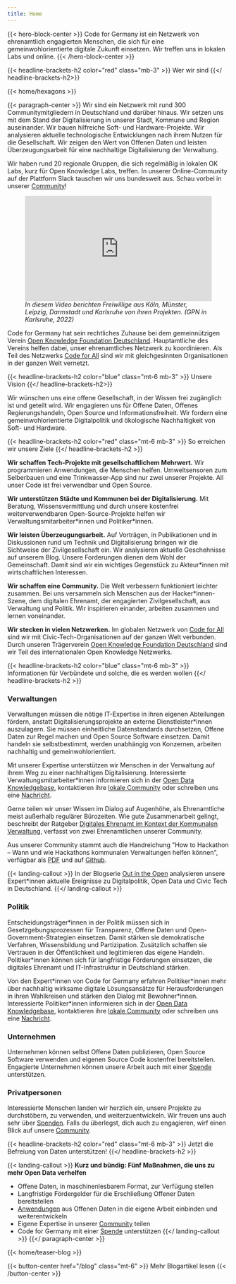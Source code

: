 ```yaml
---
title: Home
---
```



{{< hero-block-center  >}}
Code for Germany ist ein Netzwerk von
ehrenamtlich engagierten Menschen, die sich für eine gemeinwohlorientierte
digitale Zukunft einsetzen. Wir treffen uns in lokalen Labs und
online. 
{{< /hero-block-center  >}}

{{< headline-brackets-h2 color="red" class="mb-3" >}} 
Wer wir sind
{{</ headline-brackets-h2>}}

{{< home/hexagons >}}

{{< paragraph-center >}}
Wir sind ein Netzwerk mit rund 300 Communitymitgliedern in Deutschland
und darüber hinaus. Wir setzen uns mit dem Stand der Digitalisierung
in unserer Stadt, Kommune und Region auseinander. Wir bauen hilfreiche
Soft- und Hardware-Projekte. Wir analysieren aktuelle technologische
Entwicklungen nach ihrem Nutzen für die Gesellschaft. Wir zeigen
den Wert von Offenen Daten und leisten Überzeugungsarbeit für eine
nachhaltige Digitalisierung der Verwaltung.

Wir haben rund 20 regionale Gruppen, die sich regelmäßig in lokalen
OK Labs, kurz für Open Knowledge Labs, treffen. In unserer
Online-Community auf der Plattform Slack tauschen wir uns bundesweit
aus. Schau vorbei in unserer [Community](/community)!

<figure>
<iframe 
width="1024" 
height="576" 
style="max-width: 100%; aspect-ratio: 16/9; height: auto"
src="https://media.ccc.de/v/gpn20-79-code-for-germany-open-data-digitales-ehrenamt/oembed" 
frameborder="0" allowfullscreen></iframe>
<figcaption>
 <i>In diesem Video berichten Freiwillige aus Köln, Münster, Leipzig, Darmstadt und Karlsruhe von ihren Projekten. (GPN in Karlsruhe, 2022)</i>
</figcaption>
</figure>

Code for Germany hat sein rechtliches Zuhause bei dem gemeinnützigen
Verein [Open Knowledge Foundation Deutschland](https://okfn.de). Hauptamtliche des
Vereins helfen dabei, unser ehrenamtliches Netzwerk zu koordinieren.
Als Teil des Netzwerks [Code for All](https://codeforall.org) sind wir mit gleichgesinnten
Organisationen in der ganzen Welt vernetzt.

{{< headline-brackets-h2 color="blue" class="mt-6 mb-3" >}}
Unsere Vision
{{</ headline-brackets-h2>}}

Wir wünschen uns eine offene Gesellschaft, in der Wissen frei zugänglich ist und geteilt wird. Wir engagieren uns für Offene Daten, Offenes Regierungshandeln, Open Source und Informationsfreiheit. Wir fordern eine gemeinwohlorientierte Digitalpolitik und ökologische Nachhaltigkeit von Soft- und Hardware. 

{{< headline-brackets-h2 color="red" class="mt-6 mb-3"  >}}
So erreichen wir unsere Ziele
{{</ headline-brackets-h2 >}}

**Wir schaffen Tech-Projekte mit gesellschaftlichem Mehrwert.** Wir
programmieren Anwendungen, die Menschen helfen. Umweltsensoren zum
Selberbauen und eine Trinkwasser-App sind nur zwei unserer Projekte.
All unser Code ist frei verwendbar und Open Source.

**Wir unterstützen Städte und Kommunen bei der Digitalisierung.**
Mit Beratung, Wissensvermittlung und durch unsere kostenfrei
weiterverwendbaren Open-Source-Projekte helfen wir
Verwaltungsmitarbeiter\*innen und Politiker\*innen.

**Wir leisten Überzeugungsarbeit.** Auf Vorträgen, in Publikationen
und in Diskussionen rund um Technik und Digitalisierung bringen wir
die Sichtweise der Zivilgesellschaft ein. Wir analysieren aktuelle
Geschehnisse auf unserem Blog. Unsere Forderungen dienen dem Wohl
der Gemeinschaft. Damit sind wir ein wichtiges Gegenstück zu
Akteur\*innen mit wirtschaftlichen Interessen.

**Wir schaffen eine Community.** Die Welt verbessern funktioniert
leichter zusammen. Bei uns versammeln sich Menschen aus der
Hacker\*innen-Szene, dem digitalen Ehrenamt, der engagierten
Zivilgesellschaft, aus Verwaltung und Politik. Wir inspirieren
einander, arbeiten zusammen und lernen voneinander.

**Wir stecken in vielen Netzwerken.** Im globalen Netzwerk von <a href="https://codeforall.org/">Code
for All</a> sind wir mit Civic-Tech-Organisationen auf der ganzen Welt
verbunden. Durch unseren Trägerverein [Open Knowledge Foundation
Deutschland](https://okfn.de) sind wir Teil des internationalen Open Knowledge
Netzwerks.

{{< headline-brackets-h2 color="blue" class="mt-6 mb-3" >}}
Informationen für Verbündete und solche, die es werden wollen
{{</ headline-brackets-h2 >}}

### Verwaltungen

Verwaltungen müssen die nötige IT-Expertise in ihren eigenen
Abteilungen fördern, anstatt Digitalisierungsprojekte an externe
Dienstleister\*innen auszulagern. Sie müssen einheitliche Datenstandards
durchsetzen, Offene Daten zur Regel machen und Open Source Software
einsetzen. Damit handeln sie selbstbestimmt, werden unabhängig von
Konzernen, arbeiten nachhaltig und gemeinwohlorientiert.

Mit unserer Expertise unterstützen wir Menschen in der Verwaltung
auf ihrem Weg zu einer nachhaltigen Digitalisierung. Interessierte
Verwaltungsmitarbeiter\*innen informieren sich in der [Open Data
Knowledgebase](https://opendata.okfn.de/), kontaktieren ihre 
[lokale Community](/community) oder schreiben
uns eine [Nachricht](mailto:info@codefor.de?subject=Kontakt).

Gerne teilen wir unser Wissen im Dialog auf Augenhöhe, als Ehrenamtliche
meist außerhalb regulärer Bürozeiten. Wie gute Zusammenarbeit
gelingt, beschreibt der Ratgeber [Digitales Ehrenamt im Kontext der
Kommunalen
Verwaltung](https://library.fes.de/pdf-files/bueros/stuttgart/20087-20230313.pdf),
verfasst von zwei Ehrenamtlichen unserer Community.

Aus unserer Community stammt auch die Handreichung "How to Hackathon – Wann 
und wie Hackathons kommunalen Verwaltungen helfen können",
verfügbar als [PDF](https://github.com/okfde/hackathon-leitfaden/releases/download/v1.0.0/hackathon-leitfaden-v1.0.0.pdf)
und auf [Github](https://github.com/okfde/hackathon-leitfaden).

{{< landing-callout >}}
In der Blogserie [Out in the Open](/blog) analysieren unsere
Expert\*innen aktuelle Ereignisse zu Digitalpolitik, Open Data und
Civic Tech in Deutschland.
{{</ landing-callout >}}

### Politik

Entscheidungsträger\*innen in der Politik müssen sich in
Gesetzgebungsprozessen für Transparenz, Offene Daten und
Open-Government-Strategien einsetzen. Damit stärken sie demokratische
Verfahren, Wissensbildung und Partizipation. Zusätzlich schaffen
sie Vertrauen in der Öffentlichkeit und legitimieren das eigene
Handeln. Politiker\*innen können sich für langfristige Förderungen
einsetzen, die digitales Ehrenamt und IT-Infrastruktur in Deutschland
stärken.

Von den Expert\*innen von Code for Germany erfahren Politiker\*innen
mehr über nachhaltig wirksame digitale Lösungsansätze für
Herausforderungen in ihren Wahlkreisen und stärken den Dialog mit
Bewohner\*innen. Interessierte Politiker\*innen informieren sich in
der [Open Data Knowledgebase](https://opendata.okfn.de/), kontaktieren ihre
[lokale Community](/community) oder schreiben
uns eine [Nachricht](mailto:info@codefor.de?subject=Kontakt).

### Unternehmen

Unternehmen können selbst Offene Daten publizieren, Open Source
Software verwenden und eigenen Source Code kostenfrei bereitstellen.
Engagierte Unternehmen können unsere Arbeit auch mit
einer [Spende](/spenden) unterstützen.

### Privatpersonen

Interessierte Menschen landen wir herzlich ein, unsere Projekte zu
durchstöbern, zu verwenden, und weiterzuentwickeln. Wir freuen uns
auch sehr über [Spenden](/spenden). Falls du überlegst, dich auch zu engagieren,
wirf einen Blick auf unsere [Community](/community).

{{< headline-brackets-h2 color="red" class="mt-6 mb-3" >}}
Jetzt die Befreiung von Daten unterstützen!
{{</ headline-brackets-h2 >}}

{{< landing-callout >}}
**Kurz und bündig: Fünf Maßnahmen, die uns zu mehr Open Data verhelfen**

- Offene Daten, in maschinenlesbarem Format, zur Verfügung stellen
- Langfristige Fördergelder für die Erschließung Offener Daten bereitstellen
- [Anwendungen](/projekte) aus Offenen Daten in die eigene Arbeit einbinden und weiterentwickeln
- Eigene Expertise in unserer [Community](/community) teilen
- Code for Germany mit einer [Spende](/spenden) unterstützen
{{</ landing-callout >}}
{{</ paragraph-center >}}

{{< home/teaser-blog >}}

{{< button-center href="/blog" class="mt-6" >}}
Mehr Blogartikel lesen
{{< /button-center >}}
